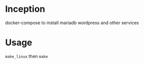 # Inception
docker-compose to install mariadb wordpress and other services

# Usage

```make_linux``` then ```make```
